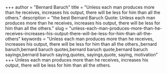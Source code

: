 +++
author = "Bernard Baruch"
title = "Unless each man produces more than he receives, increases his output, there will be less for him than all the others."
description = "the best Bernard Baruch Quote: Unless each man produces more than he receives, increases his output, there will be less for him than all the others."
slug = "unless-each-man-produces-more-than-he-receives-increases-his-output-there-will-be-less-for-him-than-all-the-others"
keywords = "Unless each man produces more than he receives, increases his output, there will be less for him than all the others.,bernard baruch,bernard baruch quotes,bernard baruch quote,bernard baruch sayings,bernard baruch saying,quotes, sayings,quote, saying, motivation"
+++
Unless each man produces more than he receives, increases his output, there will be less for him than all the others.
